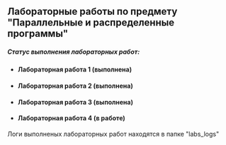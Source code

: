## Лабораторные работы по предмету "Параллельные и распределенные программы"

##### Статус выполнения лабораторных работ:
 + #### Лабораторная работа 1 (выполнена)
 + #### Лабораторная работа 2 (выполнена)
 + #### Лабораторная работа 3 (выполнена)
 + #### Лабораторная работа 4 (в работе)

Логи выполненых лабораторных работ находятся в папке "labs_logs"

